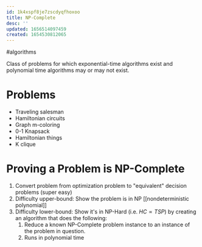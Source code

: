 ```yaml
---
id: 1k4xspf8je7zscdyqfhoxoo
title: NP-Complete
desc: ''
updated: 1656514097459
created: 1654530812065
---
```

#algorithms 

Class of problems for which exponential-time algorithms exist and polynomial time algorithms may or may not exist.

# Problems
- Traveling salesman
- Hamiltonian circuits
- Graph m-coloring
- 0-1 Knapsack
- Hamiltonian things
- K clique

# Proving a Problem is NP-Complete
1. Convert problem from optimization problem to "equivalent" decision problems (super easy)
2. Difficulty upper-bound: Show the problem is in NP [[nondeterministic polynomial]]
3. Difficulty lower-bound: Show it's in NP-Hard  (i.e. $HC \propto TSP$) by creating an algorithm that does the following:
	1. Reduce a known NP-Complete problem instance to an instance of the problem in question.
	2. Runs in polynomial time
